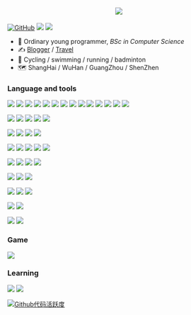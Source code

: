<h1 align="center"> <a href="https://sunguoqi.com/"> <img src="https://readme-typing-svg.herokuapp.com/?font=Fira+Code&pause=1000&vCenter=true&random=false&width=435&lines=Have+a+happy+day%2C+Mr.+Fu!;%E5%B0%8F%E7%AC%A6%E5%90%8C%E5%AD%A6%E7%A5%9D%E6%82%A8%E4%BB%8A%E5%A4%A9%E6%84%89%E5%BF%AB!;%E7%AC%A6%E5%85%88%E7%94%9F%EF%BC%8C%E7%A5%9D%E4%BD%A0%E6%9C%89%E5%80%8B%E5%BF%AB%E6%A8%82%E5%98%85%E4%B8%80%E6%97%A5%EF%BC%81;%E3%83%95%E3%83%BC%E3%81%95%E3%82%93%E3%80%81%E5%B9%B8%E3%81%9B%E3%81%AA%E4%B8%80%E6%97%A5%E3%82%92%E3%81%8A%E7%A5%88%E3%82%8A%E3%81%97%E3%81%BE%E3%81%99!;%D0%A1%D1%87%D0%B0%D1%81%D1%82%D0%BB%D0%B8%D0%B2%D0%BE%D0%B3%D0%BE+%D0%B4%D0%BD%D1%8F%2C+%D0%BC%D0%B8%D1%81%D1%82%D0%B5%D1%80+%D0%A4%D1%83!&center=true&size=20"> </a> </h1>


[![GitHub](https://img.shields.io/badge/dynamic/json?logo=github&label=GitHub&labelColor=495867&color=495867&query=%24.data.totalSubs&url=https%3A%2F%2Fapi.spencerwoo.com%2Fsubstats%2F%3Fsource%3Dgithub%26queryKey%3Dhayschan&style=flat-square)](https://github.com/Fusuccess) 
[![](https://img.shields.io/badge/-Gitee-c5312a?style=flat-square&logo=Gitee&logoColor=ffffff)](https://gitee.com/Fusuccess)
[![](https://img.shields.io/badge/Wechat_Fusuccess-a2c73e?style=flat-square&logo=Wechat&logoColor=ffffff)](https://github.com/Fusuccess)


- 👤 Ordinary young programmer, _BSc in Computer Science_
- ✍️ [Blogger](http://fusuccess.top) / [Travel](http://travel.fusuccess.top)
- 🏃 Cycling / swimming / running / badminton
- 🗺️ ShangHai / WuHan / GuangZhou / ShenZhen

### Language and tools
[![](https://img.shields.io/badge/-Java-3b88c5?style=flat-square&logo=java&logoColor=ffffff)](https://www.java.com/)
[![](https://img.shields.io/badge/-JSP-232228?style=flat-square&logo=Jsp&logoColor=ffffff)](https://www.javatpoint.com/jsp-tutorial)
[![](https://img.shields.io/badge/-Spring-2f5f1c?style=flat-square&logo=Spring&logoColor=ffffff)](https://spring.io)
[![](https://img.shields.io/badge/-SpringMvc-2f5f1c?style=flat-square&logo=SpringMvc&logoColor=ffffff)](https://spring.io/guides/gs/serving-web-content)
[![](https://img.shields.io/badge/-SpringBoot-2f5f1c?style=flat-square&logo=SpringBoot&logoColor=ffffff)](https://spring.io/projects/spring-boot)
[![](https://img.shields.io/badge/-SpringSecurity-2f5f1c?style=flat-square&logo=SpringSecurity&logoColor=ffffff)](https://spring.io/projects/spring-security)
[![](https://img.shields.io/badge/-Mybatis-c6291c?style=flat-square&logo=Mybatis&logoColor=ffffff)](https://mybatis.org/mybatis-3/)
[![](https://img.shields.io/badge/-MybatisPlus-4494e9?style=flat-square&logo=Mybatisplus&logoColor=ffffff)](https://baomidou.com/)
[![](https://img.shields.io/badge/-Shiro-4972c1?style=flat-square&logo=apacheshiro&logoColor=ffffff)](https://shiro.apache.org/tutorial.html)
[![](https://img.shields.io/badge/-flowable-7ca92f?style=flat-square&logo=flowable&logoColor=ffffff)](https://www.flowable.com/)
[![](https://img.shields.io/badge/-maven-912b44?style=flat-square&logo=apachemaven&logoColor=ffffff)](https://maven.apache.org/)
[![](https://img.shields.io/badge/-tomcat-c9a33e?style=flat-square&logo=apachetomcat&logoColor=ffffff)](https://tomcat.apache.org/)
[![](https://img.shields.io/badge/-nginx-429343?style=flat-square&logo=nginx&logoColor=ffffff)](https://nginx.org/)
[![](https://img.shields.io/badge/-minio-b73c4b?style=flat-square&logo=minio&logoColor=ffffff)](https://min.io/)

[![](https://img.shields.io/badge/-JavaScript-998347?style=flat-square&logo=JavaScript&logoColor=ffffff)](https://docs.oracle.com/en/database/oracle/oracle-database/23/mlejs/oracle-database-javascript-developers-guide.pdf)
[![](https://img.shields.io/badge/-HTML-998347?style=flat-square&logo=html5&logoColor=ffffff)](https://www.w3schools.com/html/)
[![](https://img.shields.io/badge/-Vue-51b389?style=flat-square&logo=vuedotjs&logoColor=ffffff)](https://vuejs.org/)
[![](https://img.shields.io/badge/-CSS-4577ae?style=flat-square&logo=CSS3&logoColor=ffffff)](https://www.w3schools.com/Css/)
[![](https://img.shields.io/badge/-Hugo-e95286?style=flat-square&logo=Hugo&logoColor=ffffff)](https://gohugo.io/)


[![](https://img.shields.io/badge/-Redis-c93d2f?style=flat-square&logo=redis&logoColor=ffffff)](https://redis.io/)
[![](https://img.shields.io/badge/-Elasticsearch-1d1b1d?style=flat-square&logo=elasticsearch&logoColor=ffffff)](https://www.elastic.co/)
[![](https://img.shields.io/badge/-Quartz-689fd0?style=flat-square&logo=quartz&logoColor=ffffff)](https://www.quartz-scheduler.org/)
[![](https://img.shields.io/badge/-Nacos-689fd0?style=flat-square&logo=nacos&logoColor=ffffff)](https://nacos.io/)

[![](https://img.shields.io/badge/-ElementUI-4982da?style=flat-square&logo=ElementUI&logoColor=ffffff)](https://element.eleme.cn/)
[![](https://img.shields.io/badge/-EasyUI-001884?style=flat-square&logo=EasyUI&logoColor=ffffff)](https://jeasyui.com/)
[![](https://img.shields.io/badge/-LayUI-55b7aa?style=flat-square&logo=LayUI&logoColor=ffffff)](https://layui.dev/)
[![](https://img.shields.io/badge/-Echarts-9d3b4e?style=flat-square&logo=apacheecharts&logoColor=ffffff)](https://echarts.apache.org/)
[![](https://img.shields.io/badge/-HeighCharts-8088e2?style=flat-square&logo=HeighCharts&logoColor=ffffff)](https://www.highcharts.com/)

[![](https://img.shields.io/badge/-IDEA-6455bd?style=flat-square&logo=intellijidea&logoColor=ffffff)](https://www.jetbrains.com/idea/)
[![](https://img.shields.io/badge/-DataGrip-5b9fb4?style=flat-square&logo=datagrip&logoColor=ffffff)](https://www.jetbrains.com/datagrip/)
[![](https://img.shields.io/badge/-VisualStudioCode-1b9cf0?style=flat-square&logo=visualstudiocode&logoColor=ffffff)](https://code.visualstudio.com/)
[![](https://img.shields.io/badge/-Eclipse-3b3b3b?style=flat-square&logo=Eclipse&logoColor=ffffff)](https://www.eclipse.org/)

[![](https://img.shields.io/badge/-Bash-000000?style=flat-square&logo=bash&logoColor=ffffff)](https://www.gnu.org/software/bash/manual/bash.html)
[![](https://img.shields.io/badge/-Vim-000000?style=flat-square&logo=vim&logoColor=ffffff)](https://www.vim.org/)
[![](https://img.shields.io/badge/-Markdown-000000?style=flat-square&logo=markdown&logoColor=ffffff)](https://www.markdownguide.org/)

[![](https://img.shields.io/badge/-Linux-3b3b3b?style=flat-square&logo=Linux&logoColor=ffffff)](https://www.linux.org/)
[![](https://img.shields.io/badge/-Centos-1f2474?style=flat-square&logo=centos&logoColor=ffffff)](https://www.centos.org/)
[![](https://img.shields.io/badge/-Ubuntu-cd522a?style=flat-square&logo=ubuntu&logoColor=ffffff)](https://ubuntu.com/)

[![](https://img.shields.io/badge/-Oracle-945456?style=flat-square&logo=Oracle&logoColor=ffffff)](https://www.oracle.com/)
[![](https://img.shields.io/badge/-Mysql-235b82?style=flat-square&logo=Mysql&logoColor=ffffff)](https://www.mysql.com/)


[![](https://img.shields.io/badge/-Docker-2f6fb8?style=flat-square&logo=Docker&logoColor=ffffff)](https://www.docker.com/)
[![](https://img.shields.io/badge/-OpenVPN-f68e36?style=flat-square&logo=openvpn&logoColor=ffffff)](https://openvpn.net/)


### Game
[![](https://img.shields.io/badge/Minecraft-808254?style=flat-square&logo=minecraft&logoColor=ffffff)](https://www.minecraft.net/)

### Learning 
[![](https://img.shields.io/badge/Python-2f75dc?style=flat-square&logo=Python&logoColor=ffffff)](https://www.python.org/)
[![](https://img.shields.io/badge/react-2f75dc?style=flat-square&logo=react&logoColor=ffffff)](https://react.dev/)


[![Github代码活跃度](https://github-readme-activity-graph.vercel.app/graph?username=Fusuccess&theme=react)](https://github.com/Fusuccess/)


<!--
<h6>* These nice badges are generated by <a href="https://shields.io/">Shields.io</a> and <a href="https://github.com/spencerwooo/Substats">Substats</a>.</h6>

**Fusuccess/Fusuccess** is a ✨ _special_ ✨ repository because its `README.md` (this file) appears on your GitHub profile.

Here are some ideas to get you started:

- 🔭 I’m currently working on ...
- 🌱 I’m currently learning ...
- 👯 I’m looking to collaborate on ...
- 🤔 I’m looking for help with ...
- 💬 Ask me about ...
- 📫 How to reach me: ...
- 😄 Pronouns: ...
- ⚡ Fun fact: ...
-->

